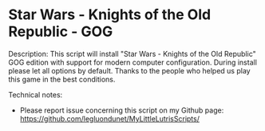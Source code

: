 # Star Wars - Knights of the Old Republic - GOG

Description:
This script will install "Star Wars - Knights of the Old Republic" GOG edition with support for modern computer configuration.
During install please let all options by default.
Thanks to the people who helped us play this game in the best conditions.

Technical notes:
- Please report issue concerning this script on my Github page:
https://github.com/legluondunet/MyLittleLutrisScripts/


